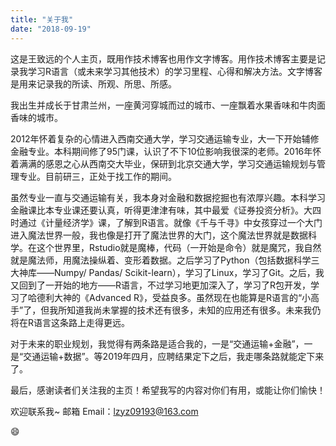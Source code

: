 ```yaml
---
title: "关于我"
date: "2018-09-19"
---
```


这是王致远的个人主页，既用作技术博客也用作文字博客。用作技术博客主要是记录我学习R语言（或未来学习其他技术）的学习里程、心得和解决方法。文字博客是用来记录我的所读、所观、所思、所感。

我出生并成长于甘肃兰州，一座黄河穿城而过的城市、一座飘着水果香味和牛肉面香味的城市。

2012年怀着复杂的心情进入西南交通大学，学习交通运输专业，大一下开始辅修金融专业。本科期间修了95门课，认识了不下10位影响我很深的老师。2016年怀着满满的感恩之心从西南交大毕业，保研到北京交通大学，学习交通运输规划与管理专业。目前研三，正处于找工作的期间。

虽然专业一直与交通运输有关，我本身对金融和数据挖掘也有浓厚兴趣。本科学习金融课比本专业课还要认真，听得更津津有味，其中最爱《证券投资分析》。大四时通过《计量经济学》课，了解到R语言。就像《千与千寻》中女孩穿过一个大门进入魔法世界一般，我也像是打开了魔法世界的大门，这个魔法世界就是数据科学。在这个世界里，Rstudio就是魔棒，代码（一开始是命令）就是魔咒，我自然就是魔法师，用魔法操纵着、变形着数据。之后学习了Python（包括数据科学三大神库——Numpy/ Pandas/ Scikit-learn），学习了Linux，学习了Git。之后，我又回到了一开始的地方——R语言，不过学习地更加深入了，学习了R包开发，学习了哈德利大神的《Advanced R》，受益良多。虽然现在也能算是R语言的“小高手”了，但我所知道我尚未掌握的技术还有很多，未知的应用还有很多。未来我仍将在R语言这条路上走得更远。

对于未来的职业规划，我觉得有两条路是适合我的，一是“交通运输+金融”，一是“交通运输+数据”。等2019年四月，应聘结果定下之后，我走哪条路就能定下来了。

最后，感谢读者们关注我的主页！希望我写的内容对你们有用，或能让你们愉快！

欢迎联系我~   邮箱 Email：lzyz09193@163.com

:smile: